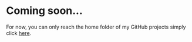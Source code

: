 # Coming soon...
For now, you can only reach the home folder of my GitHub projects simply click [here](https://github.com/technofab).
